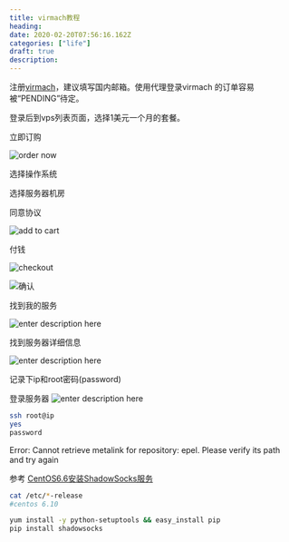 ```yaml
---
title: virmach教程
heading: 
date: 2020-02-20T07:56:16.162Z
categories: ["life"]
draft: true
description: 
---
```


注册[virmach](https://billing.virmach.com/aff.php?aff=9472&gid=1)，建议填写国内邮箱。使用代理登录virmach 的订单容易被“PENDING”待定。

登录后到vps列表页面，选择1美元一个月的套餐。

立即订购 

![order now](https://gitee.com/smile365/blogimg/raw/master/sxy91/1582185425395.png
)


选择操作系统

选择服务器机房

同意协议

![add to cart](https://gitee.com/smile365/blogimg/raw/master/sxy91/1582186425110.png)

付钱

![checkout](https://gitee.com/smile365/blogimg/raw/master/sxy91/1582185909552.png)



![确认](https://gitee.com/smile365/blogimg/raw/master/sxy91/1582186699216.png)

找到我的服务

![enter description here](https://gitee.com/smile365/blogimg/raw/master/sxy91/1582186813872.png)


找到服务器详细信息

![enter description here](https://gitee.com/smile365/blogimg/raw/master/sxy91/1582187068821.png
)

记录下ip和root密码(password)


登录服务器
![enter description here](https://gitee.com/smile365/blogimg/raw/master/sxy91/1582187241195.png)

```bash
ssh root@ip
yes
password
```

Error: Cannot retrieve metalink for repository: epel. Please verify its path and try again

参考 [CentOS6.6安装ShadowSocks服务](https://github.com/jeezlee/www.pickerlee.com/wiki/CentOS6.6%E5%AE%89%E8%A3%85ShadowSocks%E6%9C%8D%E5%8A%A1)

```bash
cat /etc/*-release
#centos 6.10

yum install -y python-setuptools && easy_install pip
pip install shadowsocks
```